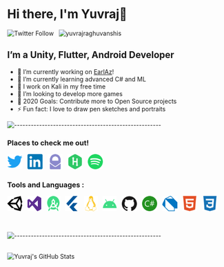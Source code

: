 # Hi there, I'm Yuvraj👋

![Twitter Follow](https://img.shields.io/twitter/follow/Yuvraj_R_S?label=Yuvraj) &nbsp;
<img src="https://komarev.com/ghpvc/?username=yuvrajraghuvanshis&label=Profile%20views&color=0e75b6&style=flat" alt="yuvrajraghuvanshis" />



## I’m a Unity, Flutter, Android Developer

- 🔭 I’m currently working on [EarlAz][EarlAzWebsite]!
- 🌱 I’m currently learning advanced C# and ML
- 🧠 I work on Kali in my free time
- 👯 I’m looking to develop more games
- 🥅 2020 Goals: Contribute more to Open Source projects
- ⚡ Fun fact: I love to draw pen sketches and portraits

![-----------------------------------------------------](https://raw.githubusercontent.com/andreasbm/readme/master/assets/lines/colored.png)

### Places to check me out!

[<img height="35" width="35" src="https://raw.githubusercontent.com/yuvrajraghuvanshis/YuvrajRaghuvanshiS/master/icons/twitter.svg" alt="Twitter" />][twitter] &nbsp;
[<img height="35" width="35" src="https://raw.githubusercontent.com/yuvrajraghuvanshis/YuvrajRaghuvanshiS/master/icons/linkedin.svg" alt="LinkedIn" />][linkedin] &nbsp;
[<img height="35" width="35" src="https://raw.githubusercontent.com/yuvrajraghuvanshis/YuvrajRaghuvanshiS/master/icons/protonmail.svg" alt="Protonmail" />][protonmail] &nbsp;
[<img height="35" width="35" src="https://raw.githubusercontent.com/yuvrajraghuvanshis/YuvrajRaghuvanshiS/master/icons/hackerrank.svg" alt="HackerRank" />][hackerrank] &nbsp;
[<img height="35" width="35" src="https://raw.githubusercontent.com/yuvrajraghuvanshis/YuvrajRaghuvanshiS/master/icons/spotify.svg" alt="Spotify" />][spotify] &nbsp;



### Tools and Languages :

<p float="left">
<img height="35" width="35" src="https://raw.githubusercontent.com/yuvrajraghuvanshis/YuvrajRaghuvanshiS/master/icons/unity.svg" alt="Unity 3D" /> &nbsp;
<img height="35" width="32" src="https://raw.githubusercontent.com/yuvrajraghuvanshis/YuvrajRaghuvanshiS/master/icons/visualstudio.svg" alt="Visual Studio"/> &nbsp;
<img height="35" width="32" src="https://raw.githubusercontent.com/yuvrajraghuvanshis/YuvrajRaghuvanshiS/master/icons/androidstudio.svg" alt="Android Studio" /> &nbsp;
<img height="35" width="32" src="https://raw.githubusercontent.com/yuvrajraghuvanshis/YuvrajRaghuvanshiS/master/icons/flutter.svg" alt="Flutter" /> &nbsp;
<img height="35" width="32" src="https://raw.githubusercontent.com/yuvrajraghuvanshis/YuvrajRaghuvanshiS/master/icons/linux.svg" alt="Linux" /> &nbsp;
<img height="35" width="32" src="https://raw.githubusercontent.com/yuvrajraghuvanshis/YuvrajRaghuvanshiS/master/icons/android.svg" alt="Android" /> &nbsp;
<img height="35" width="35" src="https://raw.githubusercontent.com/yuvrajraghuvanshis/YuvrajRaghuvanshiS/master/icons/github.svg" alt="GitHub" /> &nbsp;
<img height="35" width="35" src="https://raw.githubusercontent.com/yuvrajraghuvanshis/YuvrajRaghuvanshiS/master/icons/csharp.svg" alt="C#" /> &nbsp;
<img height="35" width="35" src="https://raw.githubusercontent.com/yuvrajraghuvanshis/YuvrajRaghuvanshiS/master/icons/dart.svg" alt="Dart" /> &nbsp;
<img height="35" width="35" src="https://raw.githubusercontent.com/yuvrajraghuvanshis/YuvrajRaghuvanshiS/master/icons/html5.svg" alt="HTML5" /> &nbsp;
<img height="35" width="35" src="https://raw.githubusercontent.com/yuvrajraghuvanshis/YuvrajRaghuvanshiS/master/icons/css3.svg" alt="CSS 3" /> &nbsp;
</p>

<br />

![-----------------------------------------------------](https://raw.githubusercontent.com/andreasbm/readme/master/assets/lines/colored.png)

<br />

<img align="left" alt="Yuvraj's GitHub Stats" src="https://github-readme-stats.codestackr.vercel.app/api?username=yuvrajraghuvanshis&show_icons=true&hide_border=true&count_private=true&theme=dark" />



[EarlAzWebsite]: https://earlaz.000webhostapp.com
[twitter]: https://twitter.com/Yuvraj_R_S
[linkedin]: https://linkedin.com/in/YuvrajRaghuvanshiS
[protonmail]: mailto:YuvrajRaghuvanshi.S@protonmail.com&subject=FromGitHub
[spotify]: https://open.spotify.com/user/31plhhhdxai5fn2vxuv3pi55uqr4
[hackerrank]: https://www.hackerrank.com/ShadyMadeMeYRS
